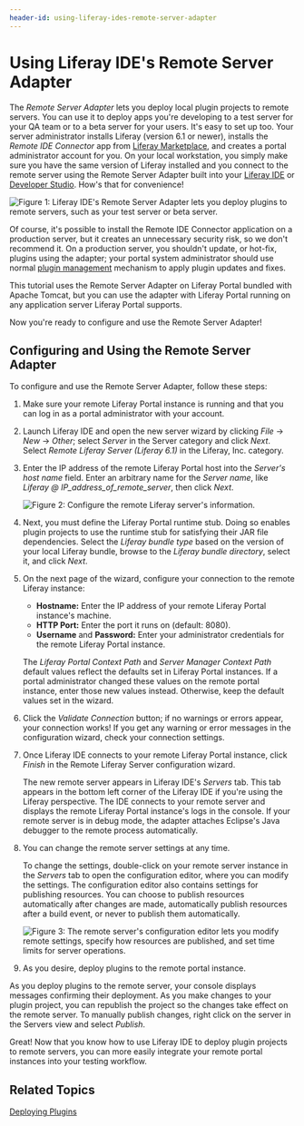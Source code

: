 ```yaml
---
header-id: using-liferay-ides-remote-server-adapter
---
```


# Using Liferay IDE's Remote Server Adapter

The *Remote Server Adapter* lets you deploy local plugin projects to remote
servers. You can use it to deploy apps you're developing to a test server for
your QA team or to a beta server for your users. It's easy to set up too.
Your server administrator installs Liferay (version 6.1 or newer), installs the
*Remote IDE Connector* app from [Liferay Marketplace](http://www.liferay.com/marketplace), 
and creates a portal administrator account for you. On your local workstation,
you simply make sure you have the same version of Liferay installed and you
connect to the remote server using the Remote Server Adapter built into your
[Liferay IDE](http://www.liferay.com/downloads/liferay-projects/liferay-ide) or
[Developer Studio](http://www.liferay.com/group/customer/products/developer-studio). 
How's that for convenience! 

![Figure 1: Liferay IDE's Remote Server Adapter lets you deploy plugins to remote servers, such as your test server or beta server.](../../images/remote-server-adapter-connector.png)

Of course, it's possible to install the Remote IDE Connector application on a
production server, but it creates an unnecessary security risk, so we don't
recommend it. On a production server, you shouldn't update, or hot-fix, plugins
using the adapter; your portal system administrator should use normal
[plugin management](/docs/6-2/user/-/knowledge_base/u/plugin-management)
mechanism to apply plugin updates and fixes. 

This tutorial uses the Remote Server Adapter on Liferay Portal bundled with
Apache Tomcat, but you can use the adapter with Liferay Portal running on any
application server Liferay Portal supports. 

Now you're ready to configure and use the Remote Server Adapter! 

## Configuring and Using the Remote Server Adapter

To configure and use the Remote Server Adapter, follow these steps: 

1.  Make sure your remote Liferay Portal instance is running and that you can
    log in as a portal administrator with your account. 

2.  Launch Liferay IDE and open the new server wizard by clicking *File* &rarr;
    *New* &rarr; *Other*; select *Server* in the Server category and click
    *Next*. Select *Remote Liferay Server (Liferay 6.1)* in the Liferay, Inc.
    category.

3.  Enter the IP address of the remote Liferay Portal host into the *Server's
    host name* field. Enter an arbitrary name for the *Server name*, like *Liferay @
    IP_address_of_remote_server*, then click *Next*. 

    ![Figure 2: Configure the remote Liferay server's information.](../../images/remote_server_adapter_wizard_1.png)

4.  Next, you must define the Liferay Portal runtime stub. Doing so enables
    plugin projects to use the runtime stub for satisfying their JAR file
    dependencies. Select the *Liferay bundle type* based on the version of your
    local Liferay bundle, browse to the *Liferay bundle directory*, select it, and
    click *Next*. 

5.  On the next page of the wizard, configure your connection to the remote
    Liferay instance: 
    - **Hostname:** Enter the IP address of your remote Liferay Portal
    instance's machine. 
    - **HTTP Port:** Enter the port it runs on (default: 8080). 
    - **Username** and **Password:** Enter your administrator credentials for
    the remote Liferay Portal instance. 

    The *Liferay Portal Context Path* and *Server Manager Context Path*
    default values reflect the defaults set in Liferay Portal
    instances. If a portal administrator changed these values on the remote
    portal instance, enter those new values instead. Otherwise, keep the
    default values set in the wizard. 

6.  Click the *Validate Connection* button; if no warnings or errors appear,
    your connection works! If you get any warning or error messages in the
    configuration wizard, check your connection settings. 

7.  Once Liferay IDE connects to your remote Liferay Portal instance,
    click *Finish* in the Remote Liferay Server configuration wizard. 

    The new remote server appears in Liferay IDE's *Servers* tab. This tab
    appears in the bottom left corner of the Liferay IDE if you're using the
    Liferay perspective. The IDE connects to your remote server and displays the
    remote Liferay Portal instance's logs in the console. If your remote server
    is in debug mode, the adapter attaches Eclipse's Java debugger to the remote
    process automatically. 

8.  You can change the remote server settings at any time. 

    To change the settings, double-click on your remote server instance in the
    *Servers* tab to open the configuration editor, where you can modify the
    settings. The configuration editor also contains settings for publishing
    resources. You can choose to publish resources automatically after changes
    are made, automatically publish resources after a build event, or never to
    publish them automatically. 

    ![Figure 3: The remote server's configuration editor lets you modify remote settings, specify how resources are published, and set time limits for server operations.](../../images/remote_server_configuration_editor.png)

9.  As you desire, deploy plugins to the remote portal instance. 

As you deploy plugins to the remote server, your console displays messages
confirming their deployment. As you make changes to your plugin project,
you can republish the project so the changes take effect on the remote server.
To manually publish changes, right click on the server in the Servers view and
select *Publish*. 

Great! Now that you know how to use Liferay IDE to deploy plugin projects to 
remote servers, you can more easily integrate your remote portal instances into 
your testing workflow. 

## Related Topics

[Deploying Plugins](/docs/6-2/tutorials/-/knowledge_base/t/deploying-plugins)

